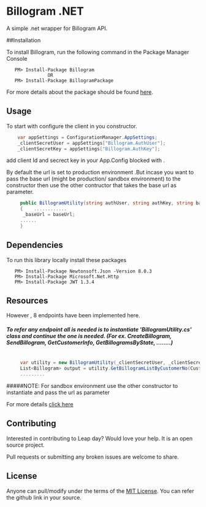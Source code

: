 # Billogram .NET

A simple .net wrapper for Billogram API.

##Installation

To install Billogram, run the following command in the Package Manager Console

```
   PM> Install-Package Billogram 
               OR
   PM> Install-Package BillogramPackage
```
For more details about the package should be found [here](https://www.nuget.org/packages/BillogramPackage/). 

## Usage

To start with configure the client in you constructor.

```c#
	var appSettings = ConfigurationManager.AppSettings;
	_clientSecretUser = appSettings["Billogram.AuthUser"];
	_clientSecretKey = appSettings["Billogram.AuthKey"];
```

add client Id and secrect key in your App.Config blocked with <appsetting>.

By default the url is set to production environment .But incase you want to pass the base url (might be production/ sandbox environment) to the constructor then use the other contructor that takes the base url as parameter.

```c#
     public BillogramUtility(string authUser, string authKey, string baseUrl)
     {    ............
	  _baseUrl = baseUrl;
	 ......
     }
```


## Dependencies

To run this  library locally install these packages 

``` 
   PM> Install-Package Newtonsoft.Json -Version 8.0.3
   PM> Install-Package Microsoft.Net.Http
   PM> Install-Package JWT 1.3.4
```


## Resources

However , 8 endpoints have been implemented here.  

##### To refer any endpoint all is needed is to instantiate 'BillogramUtility.cs' class and continue the one is needed. (For ex. CreateBillogram, SendBillogram, GetCustomerInfo, GetBillogramsByState, ........) 

```c#

     var utility = new BillogramUtility(_clientSecretUser, _clientSecretKey); 
     List<Billogram> output = utility.GetBillogramListByCustomerNo(CustomerNo).Result;
     .........
```
#####NOTE: For sandbox environment use the other constructor to instantiate and pass the url as parameter

For more details [click here](https://billogram.com/api/documentation#easy_to_get_started)


## Contributing

Interested in contributing to Leap day? Would love your help. It is an open source project.

Pull requests or submitting any broken issues are welcome to share.


## License

Anyone can pull/modify under the terms of the [MIT License](http://opensource.org/licenses/MIT). You can refer the github link in your source.
